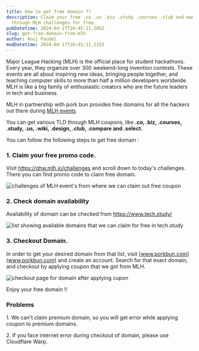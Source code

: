 ```yaml
---
title: How to get free domain ??
description: Claim your free .co .us .biz .study .courses .club and many more
  through MLH challenges for free.
pubDatetime: 2024-04-17T16:45:11.205Z
slug: get-free-domain-from-mlh
author: Anuj Paudel
modDatetime: 2024-04-17T16:45:11.215Z
---
```

Major League Hacking (MLH) is the official place for student hackathons. Every year, they organize over 300 weekend-long invention contests. These events are all about inspiring new ideas, bringing people together, and teaching computer skills to more than half a million developers worldwide. MLH is like a big family of enthusiastic creators who are the future leaders in tech and business.

M﻿LH in partnership with pork bun provides free domains for all the hackers out there during [MLH events](https://mlh.io/events)

You can get various TLD through MLH coupons, like **.co, .biz, .courses, .study, .us, .wiki, .design, .club, .compare and .select.**

You can follow the following steps to get free domain :

### 1﻿. Claim your free promo code.

Visit <https://ghw.mlh.io/challenges> and scroll down to today's challenges. There you can find promo code to claim free domain.

![challenges of MLH event's from where we can claim out free coupon](/assets/screenshot-2024-04-17-103418.png "MLH's coupon code for free doma")

### 2. Check domain availability

Availability of domain can be checked from <https://www.tech.study/>

![list showing available domains that we can claim for free in tech.study](/assets/screenshot-2024-04-17-103912.png "domain availability check in tech.study")

### 3. Checkout Domain.

In order to get your desired domain from that list, visit [www.porkbun.com](www.porkbun.com) and create an account.
Search for that exact domain, and checkout by applying coupon that we got from MLH.

![checkout page for domain after applying cupon](/assets/screenshot-2024-04-17-104746.png "checkout page of domain ")



Enjoy your free domain !!

### Problems

1﻿. We can't claim premium domain, so you will get error while applying coupon to premium domains.

2﻿. If you face internet error during checkout of domain, please use Cloudflare Warp.
